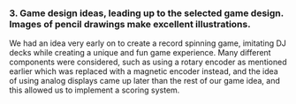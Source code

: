 ### 3. Game design ideas, leading up to the selected game design. Images of pencil drawings make excellent illustrations.
We had an idea very early on to create a record spinning game, imitating DJ decks while creating a unique and fun game experience. Many different components were considered, such as using a rotary encoder as mentioned earlier which was replaced with a magnetic encoder instead, and the idea of using analog displays came up later than the rest of our game idea, and this allowed us to implement a scoring system. 
